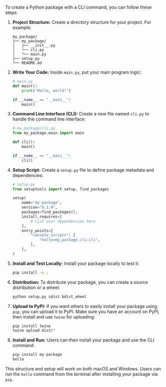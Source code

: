 To create a Python package with a CLI command, you can follow these steps:

1. **Project Structure:**
   Create a directory structure for your project. For example:
   ```
   my_package/
   ├── my_package/
   │   ├── __init__.py
   │   └── cli.py
   │   └── main.py
   ├── setup.py
   └── README.md
   ```

2. **Write Your Code:**
   Inside `main.py`, put your main program logic:
   ```python
   # main.py
   def main():
       print("Hello, world!")

   if __name__ == "__main__":
       main()
   ```

3. **Command Line Interface (CLI):**
   Create a new file named `cli.py` to handle the command line interface:
   ```python
   # my_package/cli.py
   from my_package.main import main

   def cli():
       main()

   if __name__ == "__main__":
       cli()
   ```

4. **Setup Script:**
   Create a `setup.py` file to define package metadata and dependencies:
   ```python
   # setup.py
   from setuptools import setup, find_packages

   setup(
       name="my-package",
       version="0.1.0",
       packages=find_packages(),
       install_requires=[
           # List your dependencies here
       ],
       entry_points={
           "console_scripts": [
               "hello=my_package.cli:cli",
           ],
       },
   )
   ```

5. **Install and Test Locally:**
   Install your package locally to test it:
   ```bash
   pip install -e .
   ```

6. **Distribution:**
   To distribute your package, you can create a source distribution or a wheel:
   ```bash
   python setup.py sdist bdist_wheel
   ```

7. **Upload to PyPI:**
   If you want others to easily install your package using `pip`, you can upload it to PyPI. Make sure you have an account on PyPI, then install and use `twine` for uploading:
   ```bash
   pip install twine
   twine upload dist/*
   ```

8. **Install and Run:**
   Users can then install your package and use the CLI command:
   ```bash
   pip install my-package
   hello
   ```

This structure and setup will work on both macOS and Windows. Users can run the `hello` command from the terminal after installing your package via `pip`.
